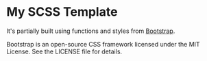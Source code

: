 # My SCSS Template

It's partially built using functions and styles from [Bootstrap](https://getbootstrap.com/).

Bootstrap is an open-source CSS framework licensed under the MIT License. See the LICENSE file for details.

